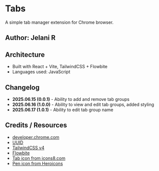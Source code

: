 # Tabs

A simple tab manager extension for Chrome browser.

## Author: Jelani R

## Architecture

- Built with React + Vite, TailwindCSS + Flowbite
- Languages used: JavaScript

## Changelog

- **2025.06.15 (0.0.1)** - Ability to add and remove tab groups
- **2025.06.16 (1.0.0)** - Ability to view and edit tab groups, added styling
- **2025.06.17 (1.0.1)** - Ability to edit tab group name

## Credits / Resources

- [developer.chrome.com](https://developer.chrome.com/docs/extensions/get-started/tutorial/hello-world)
- [UUID](http://npmjs.com/package/uuid)
- [TailwindCSS v4](https://tailwindcss.com/)
- [Flowbite](https://flowbite.com/)
- [Tab icon from icons8.com](https://icons8.com/icons/set/tabs--os-windows)
- [Pen icon from Heroicons](https://heroicons.com/micro)
